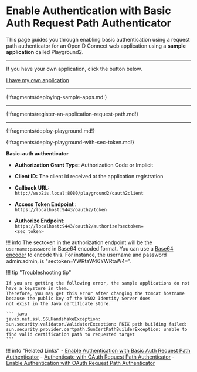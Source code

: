 # Enable Authentication with Basic Auth Request Path Authenticator

This page guides you through enabling basic authentication using a request path authenticator for an OpenID Connect
web application using a **sample application** called Playground2. 

----
If you have your own application, click the button below.

<a class="samplebtn_a" href="../../guides/basic-auth-request-path" rel="nofollow noopener">I have my own application</a>

----

{!fragments/deploying-sample-apps.md!}

----

{!fragments/register-an-application-request-path.md!}

----

{!fragments/deploy-playground.md!}


{!fragments/deploy-playground-with-sec-token.md!}

   
   **Basic-auth authenticator**
           
   -   **Authorization Grant Type:** Authorization Code or Implicit
   -   **Client ID:** The client id received at the application registration 
   -   **Callback URL:**
               `                               http://wso2is.local:8080/playground2/oauth2client                             `
           
   -   **Access Token Endpoint** :
               `               https://localhost:9443/oauth2/token              `
           
   -   **Authorize Endpoint:**
               `                               https://localhost:9443/oauth2/authorize?sectoken=                              <sec_token>              `

!!! info 
    The sectoken in the authorization endpoint will be the `username:password` in Base64
    encoded format. You can use a [Base64
    encoder](https://www.base64encode.org/) to encode this. For
    instance, the username and password admin:admin, is "sectoken=YWRtaW46YWRtaW4=". 
           
!!! tip "Troubleshooting tip"

	If you are getting the following error, the sample applications do not have a keystore in them.
	Therefore, you may get this error after changing the tomcat hostname because the public key of the WSO2 Identity Server does
	not exist in the Java certificate store.

	``` java
	javax.net.ssl.SSLHandshakeException: sun.security.validator.ValidatorException: PKIX path building failed: 			sun.security.provider.certpath.SunCertPathBuilderException: unable to find valid certification path to requested target
	```

!!! info "Related Links"
     -   [Enable Authentication with Basic Auth Request Path Authenticator](../../guides/basic-auth-request-path)
     -   [Authenticate with OAuth Request Path Authenticator](../../guides/oauth-request-path)
     -   [Enable Authentication with OAuth Request Path Authenticator](../../quick-starts/oauth-request-path-sample)
           
